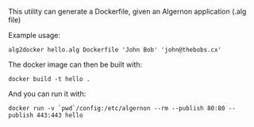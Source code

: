 This utility can generate a Dockerfile, given an Algernon application (.alg file)

Example usage:

    alg2docker hello.alg Dockerfile 'John Bob' 'john@thebobs.cx'

The docker image can then be built with:

    docker build -t hello .

And you can run it with:

    docker run -v `pwd`/config:/etc/algernon --rm --publish 80:80 --publish 443:443 hello
